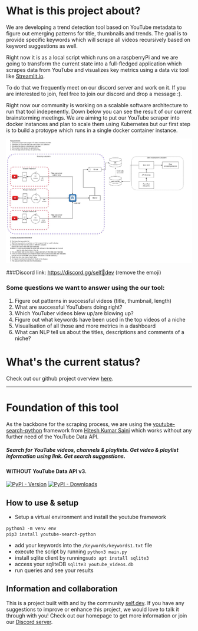# What is this project about?
We are developing a trend detection tool based on YouTube metadata to figure out emerging patterns for title, thumbnails and trends.
The goal is to provide specific keywords which will scrape all videos recursively based on keyword suggestions as well.

Right now it is as a local script which runs on a raspberryPi and we are going to transform the current state into a full-fledged 
application which scrapes data from YouTube and visualizes key metrics using a data viz tool like [Streamlit.io](https://streamlit.io).

To do that we frequently meet on our discord server and work on it. If you are interested to join, feel free to join our discord and
drop a message :). 

Right now our community is working on a scalable software architecture to run that tool indepenently.
Down below you can see the result of our current brainstorming meetings. We are aiming to put our YouTube scraper into docker instances
and plan to scale them using Kubernetes but our first step is to build a protoype which runs in a single docker container instance.

![architecture](imgs/architecture_overview.jpg "software architecture")

###Discord link: https://discord.gg/self🔵dev (remove the emoji)
### Some questions we want to answer using the our tool:
1. Figure out patterns in successful videos (title, thumbnail, length)
2. What are successful YouTubers doing right? 
3. Which YouTuber videos blew up/are blowing up?
4. Figure out what keywords have been used in the top videos of a niche
5. Visualisation of all those and more metrics in a dashboard
6. What can NLP tell us about the titles, descriptions and comments of a niche?

# What's the current status?
Check out our github project overview [here](https://github.com/selfdevs/yt-scraper/projects/1).

-----
# Foundation of this tool
As the backbone for the scraping process, we are using the [youtube-search-python](https://github.com/alexmercerind/youtube-search-python)
framework from [Hitesh Kumar Saini](https://github.com/alexmercerind) which works without any further need of the YouTube Data API.

##### Search for YouTube videos, channels & playlists. Get video & playlist information using link. Get search suggestions.
#### WITHOUT YouTube Data API v3.
[![PyPI - Version](https://img.shields.io/pypi/v/youtube-search-python?style=for-the-badge)](https://pypi.org/project/youtube-search-python)
[![PyPI - Downloads](https://img.shields.io/pypi/dm/youtube-search-python?label=DOWNLOADS&style=for-the-badge)](https://pypi.org/project/youtube-search-python)

## How to use & setup
- Setup a virtual environment and install the youtube framework 
```
python3 -m venv env
pip3 install youtube-search-python
```
- add your keywords into the ```/keywords/keywords1.txt```  file
- execute the script by running ```python3 main.py ``` 
- install sqlite client by running```sudo apt install sqlite3``` 
- access your sqliteDB ```sqlite3 youtube_videos.db``` 
- run queries and see your results



## Information and collaboration
This is a project built with and by the community [self.dev](https://theselfdev.com).
If you have any suggestions to improve or enhance this project, we would love to talk it through with you!
Check out our homepage to get more information or join our [Discord server](https://theselfdev.com).
